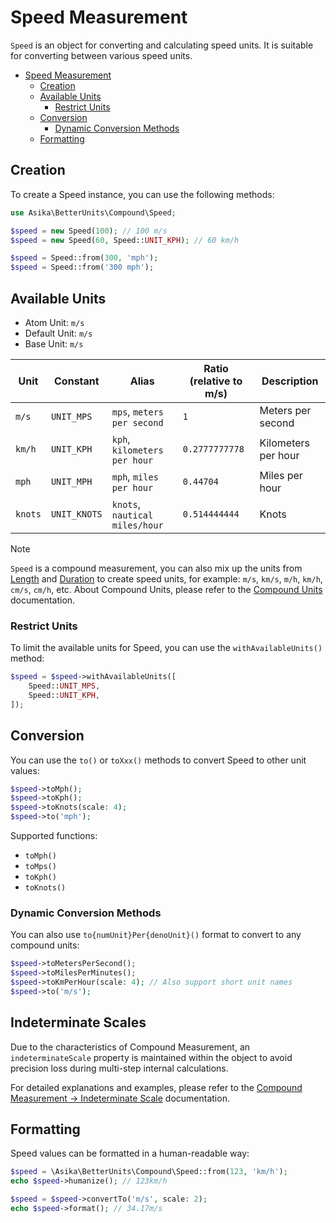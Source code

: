 # Speed Measurement

`Speed` is an object for converting and calculating speed units. It is suitable for converting between various speed
units.

<!-- TOC -->

* [Speed Measurement](#speed-measurement)
    * [Creation](#creation)
    * [Available Units](#available-units)
        * [Restrict Units](#restrict-units)
    * [Conversion](#conversion)
        * [Dynamic Conversion Methods](#dynamic-conversion-methods)
    * [Formatting](#formatting)

<!-- TOC -->

## Creation

To create a Speed instance, you can use the following methods:

```php
use Asika\BetterUnits\Compound\Speed;

$speed = new Speed(100); // 100 m/s
$speed = new Speed(60, Speed::UNIT_KPH); // 60 km/h

$speed = Speed::from(300, 'mph');
$speed = Speed::from('300 mph');
```

## Available Units

- Atom Unit: `m/s`
- Default Unit: `m/s`
- Base Unit: `m/s`

| Unit    | Constant     | Alias                          | Ratio (relative to m/s) | Description         |
|---------|--------------|--------------------------------|-------------------------|---------------------|
| `m/s`   | `UNIT_MPS`   | `mps`, `meters per second`     | `1`                     | Meters per second   |
| `km/h`  | `UNIT_KPH`   | `kph`, `kilometers per hour`   | `0.2777777778`          | Kilometers per hour |
| `mph`   | `UNIT_MPH`   | `mph`, `miles per hour`        | `0.44704`               | Miles per hour      |
| `knots` | `UNIT_KNOTS` | `knots`, `nautical miles/hour` | `0.514444444`           | Knots               |

> [!note]
> `Speed` is a compound measurement, you can also mix up the units from [Length](./length.md)
> and [Duration](./duration.md) to create speed units, for example: `m/s`, `km/s`, `m/h`, `km/h`, `cm/s`, `cm/h`, etc.
> About Compound Units, please refer to the [Compound Units](../README.md#compound-measurement) documentation.

### Restrict Units

To limit the available units for Speed, you can use the `withAvailableUnits()` method:

```php
$speed = $speed->withAvailableUnits([
    Speed::UNIT_MPS,
    Speed::UNIT_KPH,
]);
```

## Conversion

You can use the `to()` or `toXxx()` methods to convert Speed to other unit values:

```php
$speed->toMph();
$speed->toKph();
$speed->toKnots(scale: 4);
$speed->to('mph');
```

Supported functions:

- `toMph()`
- `toMps()`
- `toKph()`
- `toKnots()`

### Dynamic Conversion Methods

You can also use `to{numUnit}Per{denoUnit}()` format to convert to any compound units:

```php
$speed->toMetersPerSecond();
$speed->toMilesPerMinutes();
$speed->toKmPerHour(scale: 4); // Also support short unit names
$speed->to('m/s');
```

## Indeterminate Scales

Due to the characteristics of Compound Measurement, an `indeterminateScale` property is maintained within the object to
avoid precision loss during multi-step internal calculations.

For detailed explanations and examples, please refer to
the [Compound Measurement -> Indeterminate Scale](../README.md#indeterminate-scales) documentation.

## Formatting

Speed values can be formatted in a human-readable way:

```php
$speed = \Asika\BetterUnits\Compound\Speed::from(123, 'km/h');
echo $speed->humanize(); // 123km/h

$speed = $speed->convertTo('m/s', scale: 2);
echo $speed->format(); // 34.17m/s
```
